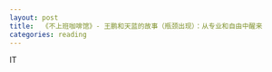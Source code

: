 ```yaml
---
layout: post
title:  《不上班咖啡馆》- 王鹏和天蓝的故事（瓶颈出现）：从专业和自由中醒来
categories: reading
---
```


IT
<!--stackedit_data:
eyJoaXN0b3J5IjpbNTQ1MzA3MTMxXX0=
-->